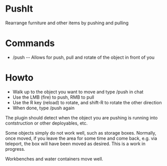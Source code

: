 # PushIt
Rearrange furniture and other items by pushing and pulling

# Commands

 - /push -- Allows for push, pull and rotate of the object in front of you

# Howto

 - Walk up to the object you want to move and type /push in chat
 - Use the LMB (fire) to push, RMB to pull
 - Use the R key (reload) to rotate, and shift-R to rotate the other direction
 - When done, type /push again

The plugin should detect when the object you are pushing is running into contstruction or other deployables, etc.

Some objects simply do not work well, such as storage boxes.  Normally, once moved, if you leave the area for some time and come back, e.g. via teleport, the box will have been moved as desired.  This is a work in progress.

Workbenches and water containers move well.
